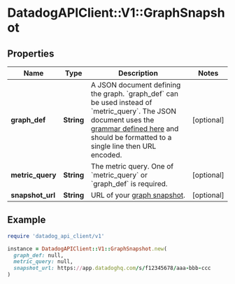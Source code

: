 # DatadogAPIClient::V1::GraphSnapshot

## Properties

| Name | Type | Description | Notes |
| ---- | ---- | ----------- | ----- |
| **graph_def** | **String** | A JSON document defining the graph. &#x60;graph_def&#x60; can be used instead of &#x60;metric_query&#x60;. The JSON document uses the [grammar defined here](https://docs.datadoghq.com/graphing/graphing_json/#grammar) and should be formatted to a single line then URL encoded. | [optional] |
| **metric_query** | **String** | The metric query. One of &#x60;metric_query&#x60; or &#x60;graph_def&#x60; is required. | [optional] |
| **snapshot_url** | **String** | URL of your [graph snapshot](https://docs.datadoghq.com/metrics/explorer/#snapshot). | [optional] |

## Example

```ruby
require 'datadog_api_client/v1'

instance = DatadogAPIClient::V1::GraphSnapshot.new(
  graph_def: null,
  metric_query: null,
  snapshot_url: https://app.datadoghq.com/s/f12345678/aaa-bbb-ccc
)
```

